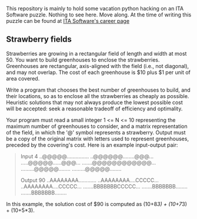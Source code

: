 This repository is mainly to hold some vacation python hacking on an ITA
Software puzzle. Nothing to see here. Move along. At the time of writing this
puzzle can be found at [ITA Software's career page](http://www.itasoftware.com/careers/work-at-ita/hiring-puzzles.html)

Strawberry fields
-----------------

Strawberries are growing in a rectangular field of length and width at most 50.
You want to build greenhouses to enclose the strawberries. Greenhouses are
rectangular, axis-aligned with the field (i.e., not diagonal), and may not
overlap. The cost of each greenhouse is $10 plus $1 per unit of area covered.

Write a program that chooses the best number of greenhouses to build, and their
locations, so as to enclose all the strawberries as cheaply as possible.
Heuristic solutions that may not always produce the lowest possible cost will be
accepted: seek a reasonable tradeoff of efficiency and optimality.

Your program must read a small integer 1 <= N <= 10 representing the maximum
number of greenhouses to consider, and a matrix representation of the field, in
which the '@' symbol represents a strawberry. Output must be a copy of the
original matrix with letters used to represent greenhouses, preceded by the
covering's cost. Here is an example input-output pair:

> Input
> 4
> ..@@@@@...............
> ..@@@@@@........@@@...
> .....@@@@@......@@@...
> .......@@@@@@@@@@@@...
> .........@@@@@........
> .........@@@@@........
>
> Output
> 90
> ..AAAAAAAA............
> ..AAAAAAAA....CCCCC...
> ..AAAAAAAA....CCCCC...
> .......BBBBBBBCCCCC...
> .......BBBBBBB........
> .......BBBBBBB........

In this example, the solution cost of $90 is computed as (10+8*3) + (10+7*3) +
(10+5*3).